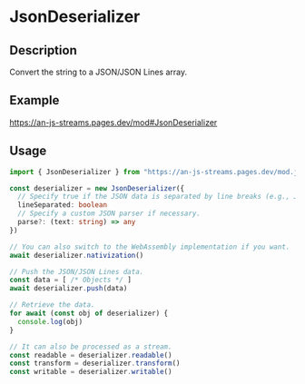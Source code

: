 # JsonDeserializer

## Description
Convert the string to a JSON/JSON Lines array.

## Example
https://an-js-streams.pages.dev/mod#JsonDeserializer

## Usage
```ts
import { JsonDeserializer } from "https://an-js-streams.pages.dev/mod.js" // or .ts

const deserializer = new JsonDeserializer({
  // Specify true if the JSON data is separated by line breaks (e.g., JSON Lines). The initial value is false.
  lineSeparated: boolean
  // Specify a custom JSON parser if necessary.
  parse?: (text: string) => any
})

// You can also switch to the WebAssembly implementation if you want.
await deserializer.nativization()

// Push the JSON/JSON Lines data.
const data = [ /* Objects */ ]
await deserializer.push(data)

// Retrieve the data.
for await (const obj of deserializer) {
  console.log(obj)
}

// It can also be processed as a stream.
const readable = deserializer.readable()
const transform = deserializer.transform()
const writable = deserializer.writable()
```